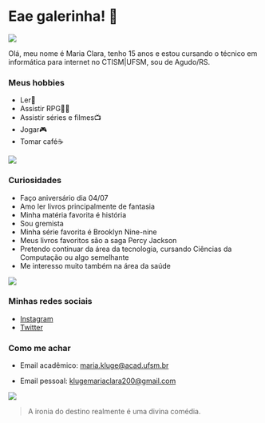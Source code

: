 # Eae galerinha! 👋

![](https://64.media.tumblr.com/tumblr_lllni3ecv11qim7jao1_500.gifv)

Olá, meu nome é Maria Clara, tenho 15 anos e estou cursando o técnico em informática para internet no CTISM|UFSM, sou de Agudo/RS.

### Meus hobbies
* Ler📕
* Assistir RPG🌹👀
* Assistir séries e filmes📺
* Jogar🎮
* Tomar café☕

![](https://cutesylittlethings.files.wordpress.com/2014/04/tumblr_mfysn5nrer1rtq0ilo1_500.gif)

### Curiosidades
* Faço aniversário dia 04/07
* Amo ler livros principalmente de fantasia
* Minha matéria favorita é história
* Sou gremista
* Minha série favorita é Brooklyn Nine-nine
* Meus livros favoritos são a saga Percy Jackson
* Pretendo continuar da área da tecnologia, cursando Ciências da Computação ou algo semelhante
* Me interesso muito também na área da saúde

![](http://pa1.narvii.com/6767/723fb59181b6fe8e6c0bd07de086e385b9c20d2c_00.gif)

### Minhas redes sociais
* [Instagram](https://www.instagram.com/klugee.mc/)
* [Twitter](https://twitter.com/klugeemc)

### Como me achar
* Email acadêmico: maria.kluge@acad.ufsm.br

* Email pessoal: klugemariaclara200@gmail.com

![](https://www.memecreator.org/static/images/memes/4491576.jpg)

> A ironia do destino realmente é uma divina comédia.